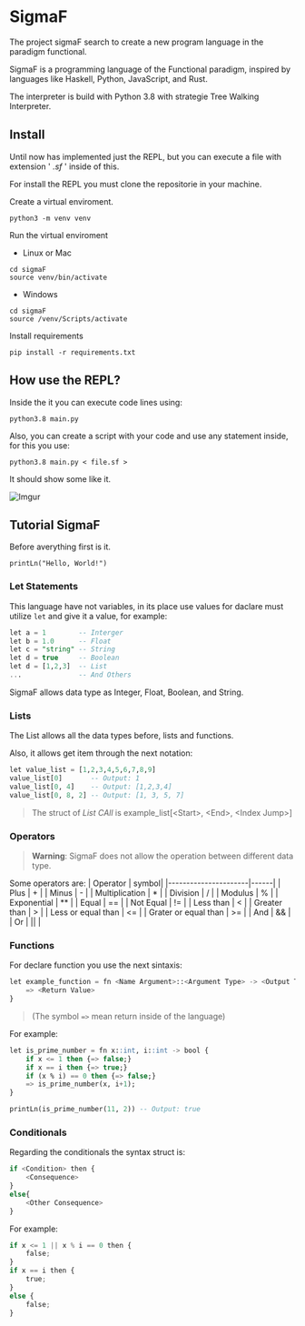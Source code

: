 # SigmaF

The project sigmaF search to create a new program language in the paradigm functional.

SigmaF is a programming language of the Functional paradigm, inspired by languages like Haskell, Python, JavaScript, and Rust.

The interpreter is build with Python 3.8 with strategie Tree Walking Interpreter.

## Install

Until now has implemented just the REPL, but you can execute a file with extension ' *.sf* ' inside of this.

For install the REPL you must clone the repositorie in your machine.

Create a virtual enviroment.

``` shell
python3 -m venv venv
```

Run the virtual enviroment

* Linux or Mac

``` shell
cd sigmaF
source venv/bin/activate
```

* Windows

``` shell
cd sigmaF
source /venv/Scripts/activate
```

Install requirements

``` shell
pip install -r requirements.txt
```

## How use the REPL?

Inside the it you can execute code lines using:

``` shell
python3.8 main.py
```

Also, you can create a script with your code and use any statement inside, for this you use:

``` shell
python3.8 main.py < file.sf >
```

It should show some like it.

![Imgur](https://i.imgur.com/bZRpaEx.png)

## Tutorial SigmaF

Before averything first is it.

``` SigmaF
printLn("Hello, World!")
```

### Let Statements

This language have not variables, in its place use values for daclare must utilize `let` and give it a value, for example:

``` sql
let a = 1        -- Interger
let b = 1.0      -- Float
let c = "string" -- String
let d = true     -- Boolean
let d = [1,2,3]  -- List
...              -- And Others
```

SigmaF allows data type as Integer, Float, Boolean, and String.

### Lists 

The List allows all the data types before, lists and functions.

Also, it allows get item through the next notation:

``` sql
let value_list = [1,2,3,4,5,6,7,8,9]
value_list[0]       -- Output: 1
value_list[0, 4]    -- Output: [1,2,3,4]
value_list[0, 8, 2] -- Output: [1, 3, 5, 7]
```

> The struct of *List CAll* is example_list[\<Start>, \<End>, \<Index Jump>]

### Operators

> **Warning**: SigmaF does not allow the operation between different data type.

Some operators are:
| Operator             | symbol|
|----------------------|------|
| Plus                 | +    |
| Minus                | -    |
| Multiplication       | *    |
| Division             | /    |
| Modulus              | %    |
| Exponential          | **   |
| Equal                | ==   |
| Not Equal            | !=   |
| Less than            | <    |
| Greater than         | >    |
| Less or equal than   | <=   |
| Grater or equal than | >=   |
| And                  | &&   |
| Or                   | \|\| |

### Functions

For declare function you use the next sintaxis:

``` Python
let example_function = fn <Name Argument>::<Argument Type> -> <Output Type> {
    => <Return Value>
}  
```

> (The symbol `=>` mean return inside of the language)

For example:

``` sql
let is_prime_number = fn x::int, i::int -> bool {
    if x <= 1 then {=> false;}
    if x == i then {=> true;}
    if (x % i) == 0 then {=> false;}
    => is_prime_number(x, i+1);
}

printLn(is_prime_number(11, 2)) -- Output: true
```

### Conditionals

Regarding the conditionals the syntax struct is:

``` Python
if <Condition> then {
    <Consequence>
}
else{
    <Other Consequence>
}
```

For example:

``` Python
if x <= 1 || x % i == 0 then {
    false;
}
if x == i then {
    true;
}
else {
    false;
}
```
